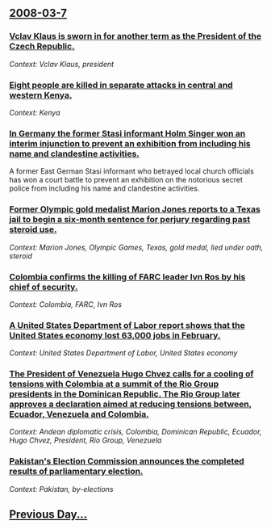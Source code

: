 ## [2008-03-7](/news/2008/03/7/index.md)

### [ Vclav Klaus is sworn in for another term as the President of the Czech Republic. ](/news/2008/03/7/vaclav-klaus-is-sworn-in-for-another-term-as-the-president-of-the-czech-republic.md)
_Context: Vclav Klaus, president_

### [ Eight people are killed in separate attacks in central and western Kenya. ](/news/2008/03/7/eight-people-are-killed-in-separate-attacks-in-central-and-western-kenya.md)
_Context: Kenya_

### [ In Germany the former Stasi informant Holm Singer won an interim injunction to prevent an exhibition from including his name and clandestine activities. ](/news/2008/03/7/in-germany-the-former-stasi-informant-holm-singer-won-an-interim-injunction-to-prevent-an-exhibition-from-including-his-name-and-clandestin.md)
A former East German Stasi informant who betrayed local church officials has won a court battle to prevent an exhibition on the notorious secret police from including his name and clandestine activities.

### [ Former Olympic gold medalist  Marion Jones reports to a Texas jail to begin a six-month sentence for perjury regarding past  steroid use. ](/news/2008/03/7/former-olympic-gold-medalist-marion-jones-reports-to-a-texas-jail-to-begin-a-six-month-sentence-for-perjury-regarding-past-steroid-use.md)
_Context: Marion Jones, Olympic Games, Texas, gold medal, lied under oath, steroid_

### [ Colombia confirms the killing of FARC leader Ivn Ros by his chief of security. ](/news/2008/03/7/colombia-confirms-the-killing-of-farc-leader-ivan-rios-by-his-chief-of-security.md)
_Context: Colombia, FARC, Ivn Ros_

### [ A United States Department of Labor report shows that the United States economy lost 63,000 jobs in February. ](/news/2008/03/7/a-united-states-department-of-labor-report-shows-that-the-united-states-economy-lost-63-000-jobs-in-february.md)
_Context: United States Department of Labor, United States economy_

### [ The President of Venezuela Hugo Chvez calls for a cooling of tensions with Colombia at a summit of the Rio Group presidents in the Dominican Republic. The Rio Group later approves a declaration aimed at reducing tensions between, Ecuador, Venezuela and Colombia. ](/news/2008/03/7/the-president-of-venezuela-hugo-chavez-calls-for-a-cooling-of-tensions-with-colombia-at-a-summit-of-the-rio-group-presidents-in-the-dominic.md)
_Context: Andean diplomatic crisis, Colombia, Dominican Republic, Ecuador, Hugo Chvez, President, Rio Group, Venezuela_

### [ Pakistan's Election Commission announces the completed results of parliamentary election. ](/news/2008/03/7/pakistan-s-election-commission-announces-the-completed-results-of-parliamentary-election.md)
_Context: Pakistan, by-elections_

## [Previous Day...](/news/2008/03/6/index.md)

